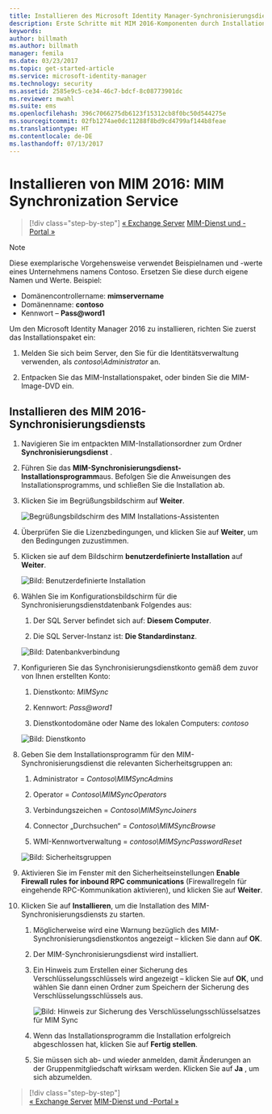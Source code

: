 ```yaml
---
title: Installieren des Microsoft Identity Manager-Synchronisierungsdiensts | Microsoft-Dokumentation
description: Erste Schritte mit MIM 2016-Komponenten durch Installation und Konfiguration von Synchronization Service
keywords: 
author: billmath
ms.author: billmath
manager: femila
ms.date: 03/23/2017
ms.topic: get-started-article
ms.service: microsoft-identity-manager
ms.technology: security
ms.assetid: 2585e9c5-ce34-46c7-bdcf-8c08773901dc
ms.reviewer: mwahl
ms.suite: ems
ms.openlocfilehash: 396c7066275db6123f15312cb8f0bc50d544275e
ms.sourcegitcommit: 02fb1274ae0dc11288f8bd9cd4799af144b8feae
ms.translationtype: HT
ms.contentlocale: de-DE
ms.lasthandoff: 07/13/2017
---
```

# <a name="install-mim-2016-mim-synchronization-service"></a>Installieren von MIM 2016: MIM Synchronization Service

>[!div class="step-by-step"]
[« Exchange Server](prepare-server-exchange.md)
[MIM-Dienst und -Portal »](install-mim-service-portal.md)

> [!NOTE]
> Diese exemplarische Vorgehensweise verwendet Beispielnamen und -werte eines Unternehmens namens Contoso. Ersetzen Sie diese durch eigene Namen und Werte. Beispiel:
> - Domänencontrollername: **mimservername**
> - Domänenname: **contoso**
> - Kennwort – **Pass@word1**

Um den Microsoft Identity Manager 2016 zu installieren, richten Sie zuerst das Installationspaket ein:

1. Melden Sie sich beim Server, den Sie für die Identitätsverwaltung verwenden, als *contoso\Administrator* an.

2. Entpacken Sie das MIM-Installationspaket, oder binden Sie die MIM-Image-DVD ein.

## <a name="install-mim-2016-synchronization-service"></a>Installieren des MIM 2016-Synchronisierungsdiensts

1. Navigieren Sie im entpackten MIM-Installationsordner zum Ordner **Synchronisierungsdienst** .

2. Führen Sie das **MIM-Synchronisierungsdienst-Installationsprogramm**aus. Befolgen Sie die Anweisungen des Installationsprogramms, und schließen Sie die Installation ab.

3. Klicken Sie im Begrüßungsbildschirm auf **Weiter**.

    ![Begrüßungsbildschirm des MIM Installations-Assistenten](media/MIM-Install1.png)

4. Überprüfen Sie die Lizenzbedingungen, und klicken Sie auf **Weiter**, um den Bedingungen zuzustimmen.

5. Klicken sie auf dem Bildschirm **benutzerdefinierte Installation** auf **Weiter**.

    ![Bild: Benutzerdefinierte Installation](media/MIM-Install2.png)

6.  Wählen Sie im Konfigurationsbildschirm für die Synchronisierungsdienstdatenbank Folgendes aus:

    1.  Der SQL Server befindet sich auf: **Diesem Computer**.

    2.  Die SQL Server-Instanz ist: **Die Standardinstanz**.

    ![Bild: Datenbankverbindung](media/MIM-Install3.png)

7.  Konfigurieren Sie das Synchronisierungsdienstkonto gemäß dem zuvor von Ihnen erstellten Konto:

    1.  Dienstkonto: *MIMSync*

    2.  Kennwort: *Pass@word1*

    3.  Dienstkontodomäne oder Name des lokalen Computers: *contoso*

    ![Bild: Dienstkonto](media/MIM-Install4.png)

8.  Geben Sie dem Installationsprogramm für den MIM-Synchronisierungsdienst die relevanten Sicherheitsgruppen an:

    1. Administrator = *Contoso\MIMSyncAdmins*

    2. Operator = *Contoso\MIMSyncOperators*

    3. Verbindungszeichen = *Contoso\MIMSyncJoiners*

    4. Connector „Durchsuchen“ = *Contoso\MIMSyncBrowse*

    5. WMI-Kennwortverwaltung = *contoso\MIMSyncPasswordReset*

    ![Bild: Sicherheitsgruppen](media/MIM-Install5.png)

9. Aktivieren Sie im Fenster mit den Sicherheitseinstellungen **Enable Firewall rules for inbound RPC communications** (Firewallregeln für eingehende RPC-Kommunikation aktivieren), und klicken Sie auf **Weiter**.

10. Klicken Sie auf **Installieren**, um die Installation des MIM-Synchronisierungsdiensts zu starten.

    1. Möglicherweise wird eine Warnung bezüglich des MIM-Synchronisierungsdienstkontos angezeigt – klicken Sie dann auf **OK**.

    2. Der MIM-Synchronisierungsdienst wird installiert.

    3. Ein Hinweis zum Erstellen einer Sicherung des Verschlüsselungsschlüssels wird angezeigt – klicken Sie auf **OK**, und wählen Sie dann einen Ordner zum Speichern der Sicherung des Verschlüsselungsschlüssels aus.

        ![Bild: Hinweis zur Sicherung des Verschlüsselungsschlüsselsatzes für MIM Sync](media/MIM-Install7.png)

    4. Wenn das Installationsprogramm die Installation erfolgreich abgeschlossen hat, klicken Sie auf **Fertig stellen**.

    5. Sie müssen sich ab- und wieder anmelden, damit Änderungen an der Gruppenmitgliedschaft wirksam werden. Klicken Sie auf **Ja** , um sich abzumelden.

>[!div class="step-by-step"]  
[« Exchange Server](prepare-server-exchange.md)
[MIM-Dienst und -Portal »](install-mim-service-portal.md)
